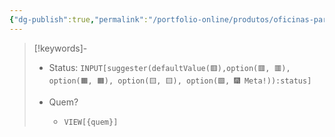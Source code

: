 ```yaml
---
{"dg-publish":true,"permalink":"/portfolio-online/produtos/oficinas-para-professores/","tags":["💼/🔍"],"created":"2024-02-10T15:31:15.116-03:00","updated":"2024-02-06T20:13:25.481-03:00"}
---
```



>[!keywords]-
> - Status: `INPUT[suggester(defaultValue(🟥️),option(🟥️, 🟥️), option(🟧️, 🟧️), option(🟨️, 🟨️), option(🟩️, 🎆 Meta!)):status]`
>
> - Quem?
> 	- `VIEW[{quem}]`
